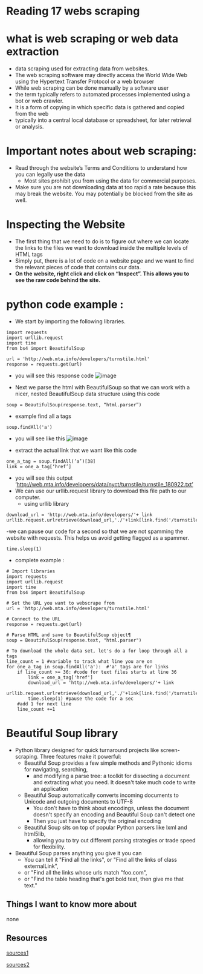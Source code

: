 # Reading 17 webs scraping 
#  what is web scraping or web data extraction
- data scraping used for extracting data from websites.
- The web scraping software may directly access the World Wide Web using the Hypertext Transfer Protocol or a web browser
- While web scraping can be done manually by a software user
- the term typically refers to automated processes implemented using a bot or web crawler.
- It is a form of copying in which specific data is gathered and copied from the web
- typically into a central local database or spreadsheet, for later retrieval or analysis.

# Important notes about web scraping:
- Read through the website’s Terms and Conditions to understand how you can legally use the data
  - Most sites prohibit you from using the data for commercial purposes.
- Make sure you are not downloading data at too rapid a rate because this may break the website. You may potentially be blocked from the site as well.


# Inspecting the Website
- The first thing that we need to do is to figure out where we can locate the links to the files we want to download inside the multiple levels of HTML tags 
- Simply put, there is a lot of code on a website page and we want to find the relevant pieces of code that contains our data. 
- **On the website, right click and click on “Inspect”. This allows you to see the raw code behind the site.**

# python code example : 
- We start by importing the following libraries.
```
import requests
import urllib.request
import time
from bs4 import BeautifulSoup

url = 'http://web.mta.info/developers/turnstile.html'
response = requests.get(url)
```
- you will see this response code 
![image](https://miro.medium.com/max/414/1*fyqRGzG8IbhhjxF2Q5MU_Q.png)

- Next we parse the html with BeautifulSoup so that we can work with a nicer, nested BeautifulSoup data structure using this code 
```
soup = BeautifulSoup(response.text, “html.parser”)
```
- example find all a tags 
```
soup.findAll('a')
```
- you will see like this 
![image](https://miro.medium.com/max/582/1*G6YulYb5rczkVvmn7nbQ6g.png)

- extract the actual link that we want like this code 
```
one_a_tag = soup.findAll(‘a’)[38]
link = one_a_tag[‘href’]
```
- you will see this output ‘http://web.mta.info/developers/data/nyct/turnstile/turnstile_180922.txt’
- We can use our urllib.request library to download this file path to our computer.
  - using urllib library
```
download_url = 'http://web.mta.info/developers/'+ link
urllib.request.urlretrieve(download_url,'./'+link[link.find('/turnstile_')+1:])
```

-we can pause our code for a second so that we are not spamming the website with requests. This helps us avoid getting flagged as a spammer.
```
time.sleep(1)
```

- complete example :
```
# Import libraries
import requests
import urllib.request
import time
from bs4 import BeautifulSoup

# Set the URL you want to webscrape from
url = 'http://web.mta.info/developers/turnstile.html'

# Connect to the URL
response = requests.get(url)

# Parse HTML and save to BeautifulSoup object¶
soup = BeautifulSoup(response.text, "html.parser")

# To download the whole data set, let's do a for loop through all a tags
line_count = 1 #variable to track what line you are on
for one_a_tag in soup.findAll('a'):  #'a' tags are for links
    if line_count >= 36: #code for text files starts at line 36
        link = one_a_tag['href']
        download_url = 'http://web.mta.info/developers/'+ link
        urllib.request.urlretrieve(download_url,'./'+link[link.find('/turnstile_')+1:]) 
        time.sleep(1) #pause the code for a sec
    #add 1 for next line
    line_count +=1
```

# Beautiful Soup library 
- Python library designed for quick turnaround projects like screen-scraping. Three features make it powerful:
  - Beautiful Soup provides a few simple methods and Pythonic idioms for navigating, searching,
    - and modifying a parse tree: a toolkit for dissecting a document and extracting what you need. It doesn't take much code to write an application
  - Beautiful Soup automatically converts incoming documents to Unicode and outgoing documents to UTF-8
    - You don't have to think about encodings, unless the document doesn't specify an encoding and Beautiful Soup can't detect one
    - Then you just have to specify the original encoding
  - Beautiful Soup sits on top of popular Python parsers like lxml and html5lib, 
    - allowing you to try out different parsing strategies or trade speed for flexibility.
- Beautiful Soup parses anything you give it  you can 
  - You can tell it "Find all the links", or "Find all the links of class externalLink",
  - or "Find all the links whose urls match "foo.com",
  - or "Find the table heading that's got bold text, then give me that text."


## Things I want to know more about
none

## Resources

[sources1](https://towardsdatascience.com/how-to-web-scrape-with-python-in-4-minutes-bc49186a8460)

[sources2](https://en.wikipedia.org/wiki/Web_scraping)